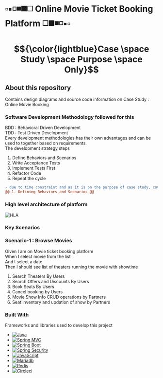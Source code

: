 <a name="readme-top"></a>

<!-- PROJECT SHIELDS -->

<!--
[![Contributors][contributors-shield]][contributors-url]
[![Forks][forks-shield]][forks-url]
[![Stargazers][stars-shield]][stars-url]
[![Issues][issues-shield]][issues-url]
[![MIT License][license-shield]][license-url]
[![LinkedIn][linkedin-shield]][linkedin-url]
-->

# ▫️▪️◽️◾️◼️◻️ Online Movie Ticket Booking Platform ◻️◼️◾️◽️▪️▫️

# $${\color{lightblue}Case \space Study \space Purpose \space Only}$$

## About this repository
Contains design diagrams and source code information on Case Study : Online Movie Booking

### Software Development Methodology followed for this
BDD : Behavioral Driven Development  
TDD : Test Driven Development  
Every development methodologies has their own advantages and can be used to together based on requirements.  
The development strategy steps
  1. Define Behaviors and Scenarios
  2. Write Acceptance Tests
  3. Implement Tests First
  4. Refactor Code
  5. Repeat the cycle
```diff
- due to time constraint and as it is on the purpose of case study, covering below on development methodology process
@@ 1. Defining Behaviors and Scenarios @@
```

### High level architecture of platform
![HLA](https://github.com/PrasadKagitha/Casestudy_PBS/assets/13848297/69e4d580-1a3a-47d2-843d-883bbf45ac82)


### Key Scenarios
### Scenario-1 : Browse Movies
  Given I am on Movie ticket booking platform  
  When I select movie from the list  
  And I select a date  
  Then I should see list of theaters running the movie with showtime  
  
  1. Search Theaters By Users
  2. Search Offers and Discounts By Users
  3. Book Seats By Users
  4. Cancel booking by Users
  5. Movie Show Info CRUD operations by Partners
  6. Seat inventory and updation of show by Partners

### Built With

Frameworks and libraries used to develop this project

* [![Java][Java-img]][Java-url]
* [![Spring MVC][Spring-img]][Spring-url]
* [![Spring Boot](https://img.shields.io/badge/Spring%20Boot-343434?style=for-the-badge&logo=Spring%20Boot)](https://spring.io/projects/spring-boot)
* [![Spring Security][Spring-sec-img]][Spring-sec-url]
* [![JavaScript](https://img.shields.io/badge/JavaScript-8A2BE2?style=for-the-badge&logo=JavaScript)](https://www.javascript.com/)
* [![Mariadb][Mariadb-img]][Mariadb-url]
* [![Redis][Redis-img]][Redis-url]
* [![Circleci][Circleci-img]][Circleci-url]

[Java-img]: https://img.shields.io/badge/Java-ED8B00?style=for-the-badge&logo=java&logoColor=white
[Java-url]: https://www.java.com/en/
[Spring-img]: https://img.shields.io/badge/Spring-6DB33F?style=for-the-badge&logo=spring&logoColor=white
[Spring-url]: https://spring.io/projects/spring-framework/
[Spring-sec-img]: https://img.shields.io/badge/Spring_Security-6DB33F?style=for-the-badge&logo=Spring-Security&logoColor=white
[Spring-sec-url]: https://spring.io/projects/spring-security
[Mariadb-img]: https://img.shields.io/badge/MariaDB-003545?style=for-the-badge&logo=mariadb&logoColor=white
[Mariadb-url]: https://mariadb.org/
[Redis-img]: https://img.shields.io/badge/redis-%23DD0031.svg?&style=for-the-badge&logo=redis&logoColor=white
[Redis-url]: https://redis.io/
[Circleci-img]: https://img.shields.io/badge/circleci-343434?style=for-the-badge&logo=circleci&logoColor=white
[Circleci-url]: https://circleci.com/


